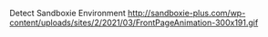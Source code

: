 Detect Sandboxie Environment
<img>http://sandboxie-plus.com/wp-content/uploads/sites/2/2021/03/FrontPageAnimation-300x191.gif</img>
